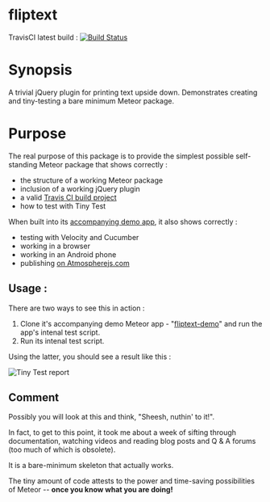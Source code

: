 # fliptext

TravisCI latest build : [![Build Status](https://travis-ci.org/warehouseman/fliptext.svg?branch=master)](https://travis-ci.org/warehouseman/fliptext)

# Synopsis
A trivial jQuery plugin for printing text upside down.
Demonstrates creating and tiny-testing a bare minimum Meteor package.

# Purpose
The real purpose of this package is to provide the simplest possible self-standing Meteor package that shows correctly :

 - the structure of a working Meteor package
 - inclusion of a working jQuery plugin
 - a valid [Travis CI build project](https://travis-ci.org/warehouseman/fliptext)
 - how to test with Tiny Test

When built into its [accompanying demo app](https://github.com/warehouseman/fliptext-demo), it also shows correctly :

 - testing with Velocity and Cucumber
 - working in a browser
 - working in an Android phone
 - publishing [on Atmospherejs.com](https://atmospherejs.com/warehouseman/fliptext) 

## Usage :
There are two ways to see this in action :

  1. Clone it's accompanying demo Meteor app - "[fliptext-demo](https://github.com/warehouseman/fliptext-demo)" and run the app's intenal test script.
  2. Run its intenal test script.

Using the latter, you should see a result like this :

![Tiny Test report](http://i.imgur.com/NqDfNPd.png)


## Comment

Possibly you will look at this and think, "Sheesh, nuthin' to it!".

In fact, to get to this point, it took me about a week of sifting through documentation, watching videos and reading blog posts and Q & A forums (too much of which is obsolete).

It is a bare-minimum skeleton that actually works.

The tiny amount of code attests to the power and time-saving possibilities of Meteor -- **once you know what you are doing!**


